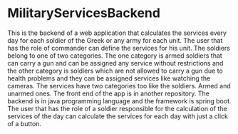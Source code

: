 # MilitaryServicesBackend
  This is the backend of a web application that calculates the services every day for each soldier of the Greek or any army for each unit.
The user that has the role of commander can define the services for his unit. The soldiers belong to one of two categories. The one category
is armed soldiers that can carry a gun and can be assigned any service without restrictions and the other category is soldiers which are not allowed 
to carry a gun due to health problems and they can be assigned services like watching the cameras. The services have two categories too like the soldiers.
Armed and unarmed ones. The front end of the app is in another repository. The backend is in java programming language and the framework is spring boot.
The user that has the role of a soldier responsible for the calculation of the services of the day can calculate the services for each day with just a click 
of a button.
